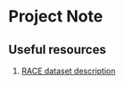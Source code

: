 # Project Note

## Useful resources

1. [RACE dataset description](https://huggingface.co/datasets/race)
